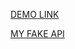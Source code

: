[DEMO LINK](https://senkiv-oleh.github.io/react-test-task/)

[MY FAKE API](https://books-database-36ba8aef5296.herokuapp.com/)


